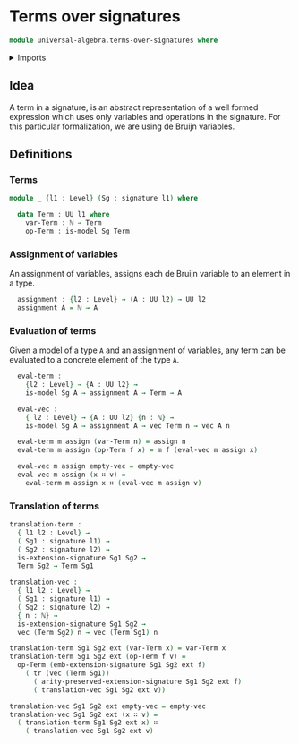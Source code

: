 # Terms over signatures

```agda
module universal-algebra.terms-over-signatures where
```

<details><summary>Imports</summary>

```agda
open import elementary-number-theory.natural-numbers

open import foundation.identity-types
open import foundation.universe-levels

open import linear-algebra.vectors

open import universal-algebra.models-of-signatures
open import universal-algebra.signatures
```

</details>

## Idea

A term in a signature, is an abstract representation of a well formed expression
which uses only variables and operations in the signature. For this particular
formalization, we are using de Bruijn variables.

## Definitions

### Terms

```agda
module _ {l1 : Level} (Sg : signature l1) where

  data Term : UU l1 where
    var-Term : ℕ → Term
    op-Term : is-model Sg Term
```

### Assignment of variables

An assignment of variables, assigns each de Bruijn variable to an element in a
type.

```agda
  assignment : {l2 : Level} → (A : UU l2) → UU l2
  assignment A = ℕ → A
```

### Evaluation of terms

Given a model of a type `A` and an assignment of variables, any term can be
evaluated to a concrete element of the type `A`.

```agda
  eval-term :
    {l2 : Level} → {A : UU l2} →
    is-model Sg A → assignment A → Term → A

  eval-vec :
    { l2 : Level} → {A : UU l2} {n : ℕ} →
    is-model Sg A → assignment A → vec Term n → vec A n

  eval-term m assign (var-Term n) = assign n
  eval-term m assign (op-Term f x) = m f (eval-vec m assign x)

  eval-vec m assign empty-vec = empty-vec
  eval-vec m assign (x ∷ v) =
    eval-term m assign x ∷ (eval-vec m assign v)
```

### Translation of terms

```agda
translation-term :
  { l1 l2 : Level} →
  ( Sg1 : signature l1) →
  ( Sg2 : signature l2) →
  is-extension-signature Sg1 Sg2 →
  Term Sg2 → Term Sg1

translation-vec :
  { l1 l2 : Level} →
  ( Sg1 : signature l1) →
  ( Sg2 : signature l2) →
  { n : ℕ} →
  is-extension-signature Sg1 Sg2 →
  vec (Term Sg2) n → vec (Term Sg1) n

translation-term Sg1 Sg2 ext (var-Term x) = var-Term x
translation-term Sg1 Sg2 ext (op-Term f v) =
  op-Term (emb-extension-signature Sg1 Sg2 ext f)
    ( tr (vec (Term Sg1))
      ( arity-preserved-extension-signature Sg1 Sg2 ext f)
      ( translation-vec Sg1 Sg2 ext v))

translation-vec Sg1 Sg2 ext empty-vec = empty-vec
translation-vec Sg1 Sg2 ext (x ∷ v) =
  ( translation-term Sg1 Sg2 ext x) ∷
    ( translation-vec Sg1 Sg2 ext v)
```

